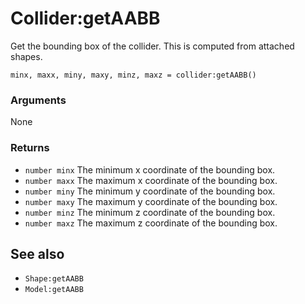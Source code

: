 <!--
category: reference
-->

Collider:getAABB
===

Get the bounding box of the collider.  This is computed from attached shapes.

    minx, maxx, miny, maxy, minz, maxz = collider:getAABB()

### Arguments

None

### Returns

- `number minx` The minimum x coordinate of the bounding box.
- `number maxx` The maximum x coordinate of the bounding box.
- `number miny` The minimum y coordinate of the bounding box.
- `number maxy` The maximum y coordinate of the bounding box.
- `number minz` The minimum z coordinate of the bounding box.
- `number maxz` The maximum z coordinate of the bounding box.

See also
---

- `Shape:getAABB`
- `Model:getAABB`
